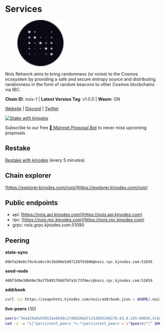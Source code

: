 # Services

<figure><img src="https://raw.githubusercontent.com/kj89/cosmos-images/main/logos/nois.png" width="150" alt=""><figcaption></figcaption></figure>

Nois Network aims to bring randomness (or noise)  to the Cosmos ecosystem by providing a safe and  secure entropy source and distributing randomness  in the form of random beacons to other Cosmos blockchains via IBC.

**Chain ID**: nois-1 | **Latest Version Tag**: v1.0.0 | **Wasm**: ON

[Website](https://nois.network) | [Discord](https://discord.gg/dHdpwtEb6F) | [Twitter](https://twitter.com/NoisRNG)

[![Stake with kjnodes](https://i.ibb.co/cr44Q8j/button-stake-with-kjnodes.png)](https://restake.app/nois/noisvaloper1fe7ju873fkknmfrmytaft93y5rlf0xcrqtp39k)

Subscribe to our free [🤖 Mainnet Proposal Bot](https://t.me/kjnodes_proposal_bot) to never miss upcoming proposals

## Restake

[Restake with kjnodes](https://restake.app/nois/noisvaloper1fe7ju873fkknmfrmytaft93y5rlf0xcrqtp39k) (every 5 minutes)
## Chain explorer
[https://explorer.kjnodes.com/nois](https://explorer.kjnodes.com/nois)

## Public endpoints

* api: [https://nois.api.kjnodes.com](https://nois.api.kjnodes.com)
* rpc: [https://nois.rpc.kjnodes.com](https://nois.rpc.kjnodes.com)
* grpc: nois.grpc.kjnodes.com:51090

## Peering

**state-sync**

```text
d9bfa29e0cf9c4ce0cc9c26d98e5d97228f93b0b@nois.rpc.kjnodes.com:51656
```

**seed-node**

```text
400f3d9e30b69e78a7fb891f60d76fa3c73f0ecc@nois.rpc.kjnodes.com:51659
```

**addrbook**
```bash
curl -Ls https://snapshots.kjnodes.com/nois/addrbook.json > $HOME/.noisd/config/addrbook.json
```

**live-peers** (30)
```bash
peers="34ad29a8a93053aeb6d8c27d8d20bd7131d6b524@178.63.8.245:60656,5cb88ba0649f0ae6e7bb7df9aa6a630702bd3643@91.107.192.45:26656,1893178693fc4e376f8c093ae30e44e27619f79c@198.244.213.94:25156,763f4cd38f0685616b6657d9a34c1cdbf01ca90c@212.23.222.109:26456,d9bfa29e0cf9c4ce0cc9c26d98e5d97228f93b0b@65.109.88.38:51656,95eeb1ac374e4144b05b36f6c5986472e7ef698f@135.181.209.51:26786,922d90c7ef1840c984fcfa387a491c8d3c4481dc@65.108.141.109:55656,9d21af60ad2568ffcb55a0bd0eb03b6cfa2644c5@49.12.120.113:26656,c86b0c3ffb4fa65b188ac68d2872a9d91559bce1@65.21.55.133:26656,6eb54f48d03c2da8ab354c99ba25c80ccdeb5127@37.27.0.53:26656,c98c58a8cd821f8814bb995d30299e76abb485aa@142.132.194.157:26456,b26e5ac4afbadf96ad31ee3aeb5e6557f2894037@65.108.199.222:30656,2e1d9305a5be27fc708ea7bc2fade939be1259e6@65.108.82.62:51656,8ec2fee6c37c07cc5af57ec870015a0191d4707d@65.108.65.36:51656,7b7afef902cf7b10791c42b493b2c61a7e8b2c6a@65.21.225.10:19656,483678c263d8ceb45b11e450628928d05c641187@194.163.167.138:60656,e541e3a182bcb8d8da8cea17716d12f0b730a0a6@144.76.40.53:17356,acf21becb9397db3dc7ad29cd11993c8869d0ad3@65.21.52.246:26656,0ede37f273933f5f9d6644f68e51128c6332c431@65.108.11.234:26656,83e530ade685efa61579eccd9f990462cd0ff36e@5.189.157.124:21656,23d7872bdd8b1bf80b52cb20da57b88a4935bc3d@65.109.30.197:22656,dd7607ce23081b71310137221ebe4610c3114bea@57.128.20.163:17356,2b76652c956ddf9318ac46130a538d679a5e8a98@95.165.89.222:25656,1eef6409922688e5bf6f00891537552b9ba5540f@135.181.119.59:51656,732fe2553e152d37b29653ee07324fdbfd5ef961@95.217.200.26:36656,f03752476d5f328b26960e20b6101a68c3c9cd6d@65.109.112.170:27656,2eec0137328523738936d50b0e0f08deb42da7f4@138.201.204.5:38656,00852ba0bfdf20aac74369b1a5c43e50668c9738@135.181.128.114:17356,563162895c3152ba7c46b115cd79f5d75017e9dc@65.108.138.80:17356,ebc272824924ea1a27ea3183dd0b9ba713494f83@195.3.220.136:27286"
sed -i -e "s|^persistent_peers *=.*|persistent_peers = \"$peers\"|" $HOME/.noisd/config/config.toml
```
